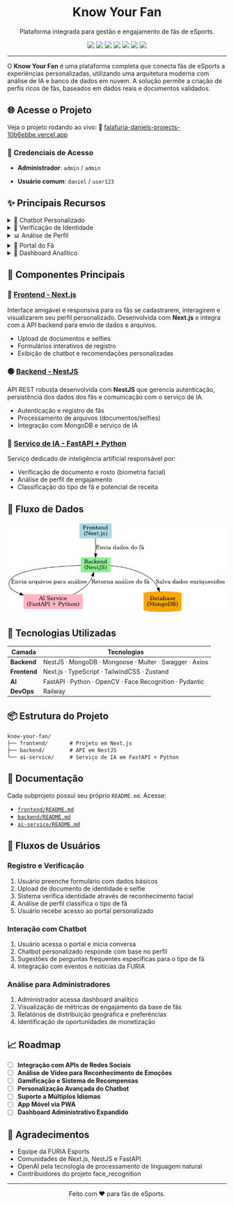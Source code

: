 
<h1 align="center">Know Your Fan</h1>
<p align="center">
  Plataforma integrada para gestão e engajamento de fãs de eSports.
</p>


<p align="center">
  <img src="https://img.shields.io/badge/Node.js-Backend-green?logo=node.js" />
  <img src="https://img.shields.io/badge/NestJS-Framework-red?logo=nestjs" />
  <img src="https://img.shields.io/badge/MongoDB-Database-brightgreen?logo=mongodb" />
  <img src="https://img.shields.io/badge/FastAPI-AI%20API-teal?logo=fastapi" />
  <img src="https://img.shields.io/badge/Python-AI-blue?logo=python" />
  <img src="https://img.shields.io/badge/Next.js-Frontend-black?logo=next.js" />
  <img src="https://img.shields.io/badge/TypeScript-Language-blue?logo=typescript" />
</p>

---

O **Know Your Fan** é uma plataforma completa que conecta fãs de eSports a experiências personalizadas, utilizando uma arquitetura moderna com análise de IA e banco de dados em nuvem. A solução permite a criação de perfis ricos de fãs, baseados em dados reais e documentos validados.

## 🌐 Acesse o Projeto

Veja o projeto rodando ao vivo:
🔗 [falafuria-daniels-projects-10b6ebbe.vercel.app](https://nextjs-known-your-fan.vercel.app)

### 🔐 Credenciais de Acesso

* **Administrador**:
  `admin` / `admin`

* **Usuário comum**:
  `daniel` / `user123`

## ✨ Principais Recursos

<details>
<summary>🤖 Chatbot Personalizado</summary>
<br>

- **Interface interativa e arrastável**
- **Personalização baseada no perfil do usuário**
- **Suporte a perguntas frequentes organizadas**
- **Adaptação de tema claro/escuro**
</details>

<details>
<summary>👤 Verificação de Identidade</summary>
<br>

- **Validação facial com comparação selfie/documento**
- **Análise de documentos oficiais brasileiros**
- **Verificação segura e privada**
- **Relatórios detalhados de validação**
</details>

<details>
<summary>📊 Análise de Perfil</summary>
<br>

- **Classificação por tipo de fã**
- **Pontuação de engajamento**
- **Potencial de monetização**
- **Preferências de conteúdo**
</details>

<details>
<summary>📱 Portal do Fã</summary>
<br>

- **Perfil personalizado**
- **Integração com redes sociais**
- **Status de verificação**
- **Recomendações de conteúdo**
</details>

<details>
<summary>🧮 Dashboard Analítico</summary>
<br>

- **Visualizações interativas de dados**
- **Métricas de engajamento**
- **Distribuição geográfica**
- **Preferências de conteúdo**
</details>

## 🚀 Componentes Principais

### 🔵 [Frontend - Next.js](./frontend/README.md)

Interface amigável e responsiva para os fãs se cadastrarem, interagirem e visualizarem seu perfil personalizado. Desenvolvida com **Next.js** e integra com a API backend para envio de dados e arquivos.

- Upload de documentos e selfies
- Formulários interativos de registro
- Exibição de chatbot e recomendações personalizadas

### 🟢 [Backend - NestJS](./backend/README.md)

API REST robusta desenvolvida com **NestJS** que gerencia autenticação, persistência dos dados dos fãs e comunicação com o serviço de IA.

- Autenticação e registro de fãs
- Processamento de arquivos (documentos/selfies)
- Integração com MongoDB e serviço de IA

### 🤖 [Serviço de IA - FastAPI + Python](./ai-service/README.md)

Serviço dedicado de inteligência artificial responsável por:

- Verificação de documento e rosto (biometria facial)
- Análise de perfil de engajamento
- Classificação do tipo de fã e potencial de receita

## 🔄 Fluxo de Dados

![Fluxo de Dados](screenshots/image.png)

## 🧰 Tecnologias Utilizadas

| Camada       | Tecnologias                                             |
| ------------ | ------------------------------------------------------- |
| **Backend**  | NestJS · MongoDB · Mongoose · Multer · Swagger · Axios  |
| **Frontend** | Next.js · TypeScript · TailwindCSS · Zustand            |
| **AI**       | FastAPI · Python · OpenCV · Face Recognition · Pydantic |
| **DevOps**   | Railway     |


## 📦 Estrutura do Projeto

```
know-your-fan/
├── frontend/       # Projeto em Next.js
├── backend/        # API em NestJS
└── ai-service/     # Serviço de IA em FastAPI + Python
```

## 📄 Documentação

Cada subprojeto possui seu próprio `README.md`. Acesse:

- [`frontend/README.md`](./frontend/README.md)
- [`backend/README.md`](./backend/README.md)
- [`ai-service/README.md`](./ai-services/README.md)

## 📝 Fluxos de Usuários

### Registro e Verificação

1. Usuário preenche formulário com dados básicos
2. Upload de documento de identidade e selfie
3. Sistema verifica identidade através de reconhecimento facial
4. Análise de perfil classifica o tipo de fã
5. Usuário recebe acesso ao portal personalizado

### Interação com Chatbot

1. Usuário acessa o portal e inicia conversa
2. Chatbot personalizado responde com base no perfil
3. Sugestões de perguntas frequentes específicas para o tipo de fã
4. Integração com eventos e notícias da FURIA

### Análise para Administradores

1. Administrador acessa dashboard analítico
2. Visualização de métricas de engajamento da base de fãs
3. Relatórios de distribuição geográfica e preferências
4. Identificação de oportunidades de monetização

## 📈 Roadmap

- [ ] **Integração com APIs de Redes Sociais**
- [ ] **Análise de Vídeo para Reconhecimento de Emoções**
- [ ] **Gamificação e Sistema de Recompensas**
- [ ] **Personalização Avançada do Chatbot**
- [ ] **Suporte a Múltiplos Idiomas**
- [ ] **App Móvel via PWA**
- [ ] **Dashboard Administrativo Expandido**

## 🙏 Agradecimentos

- Equipe da FURIA Esports
- Comunidades de Next.js, NestJS e FastAPI
- OpenAI pela tecnologia de processamento de linguagem natural
- Contribuidores do projeto face_recognition

---

<p align="center">
  Feito com ❤️ para fãs de eSports.
</p>
